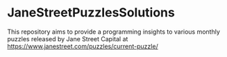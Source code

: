 # JaneStreetPuzzlesSolutions
This repository aims to provide a programming insights to various monthly puzzles released by Jane Street Capital at <https://www.janestreet.com/puzzles/current-puzzle/>
